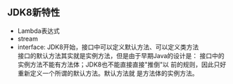 ## JDK8新特性
 * Lambda表达式 
 * stream
 * interface: JDK8开始，接口中可以定义默认方法、可以定义类方法  
 接口的默认方法其实就是实例方法，但是由于早期Java的设计是：
 接口中的实例方法不能有方法体；JDK8也不能直接直接"推倒"以
 前的规则，因此只好重新定义一个所谓的默认方法。默认方法就
 是方法体的实例方法。
